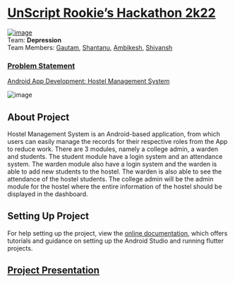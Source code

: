 # [UnScript Rookie’s Hackathon 2k22](https://unscript-rookies.netlify.app/)
[![image](https://user-images.githubusercontent.com/76626284/150655704-2a18d777-c805-46e1-bcb9-87c4e3dffb24.png)](https://unscript-rookies.netlify.app/)<br />
Team: **Depression** <br />
Team Members: [Gautam](https://github.com/Darkknight131714), [Shantanu](https://github.com/underoot-iota), [Ambikesh](https://github.com/AmbikeshArman), [Shivansh](https://github.com/shivansh2741)

### <ins>Problem Statement</ins>
[Android App Development: Hostel Management System](https://drive.google.com/file/d/1jsXJSSJldK6UWoy37u19vieMMOC6ZcoR/view?usp=sharing)

![image](https://user-images.githubusercontent.com/76626284/150656138-05fc8ab1-e67b-4666-b90c-58baed733f3e.png)

## About Project
Hostel Management System is an Android-based application, from which users can easily manage the records for their respective roles from the App to reduce work. There are 3 modules, namely a college admin, a warden and students. The student module have a login system and an attendance system. The warden module also have a login system and the warden is able to add new students to the hostel. The warden is also able to see the attendance of the hostel students. The college admin will be the admin module for the hostel where the entire information of the hostel should be displayed in the dashboard.


## Setting Up Project
For help setting up the project, view the [online documentation](https://developer.android.com/studio/intro), which offers tutorials and guidance on setting up the Android Studio and running flutter projects.


## [Project Presentation](https://docs.google.com/presentation/d/1jpCOazm9evDQQ7KcCcttwHoPv49AYcgrYGoRxHKqPZs/edit?usp=sharing)
